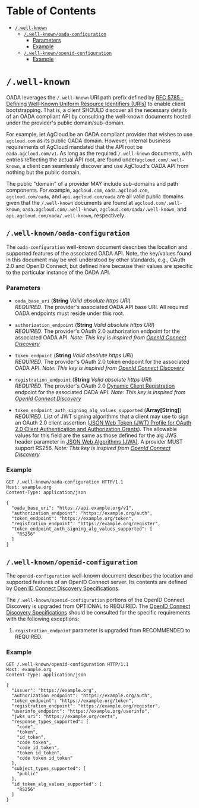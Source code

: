 # Table of Contents

- [`/.well-known`](#well-known)
  - [`/.well-known/oada-configuration`](#well-knownoada-configuration)
    - [Parameters](#parameters)
    - [Example](#example)
  - [`/.well-known/openid-configuration`](#well-knownopenid-configuration)
    - [Example](#example-1)

# `/.well-known`

OADA leverages the `/.well-known` URI path prefix defined by [RFC 5785 -
Defining Well-Known Uniform Resource Identifiers (URIs)][rfc5785] to enable
client bootstrapping. That is, a client SHOULD discover all the necessary
details of an OADA compliant API by consulting the well-known documents hosted
under the provider's public domain/sub-domain.

For example, let AgCloud be an OADA compliant provider that wishes to use
`agcloud.com` as its public OADA domain. However, internal business requirements
of AgCloud mandated that the API root be `oada.agcloud.com/v1`. As long as the
required `/.well-known` documents, with entries reflecting the actual API root,
are found  under`agcloud.com/.well-known`, a client can seamlessly discover and
use AgCloud's OADA API from nothing but the public domain.

The public "domain" of a provider MAY include sub-domains and path components.
For example, `agcloud.com`, `oada.agcloud.com`, `agcloud.com/oada`, and
`api.agcloud.com/oada` are all valid public domains given that the
`/.well-known` documents are found at `agcloud.com/.well-known`,
`oada.agcloud.com/.well-known`, `agcloud.com/oada/.well-known`, and
`api.agcloud.com/oada/.well-known`, respectively.

## `/.well-known/oada-configuration`

The `oada-configuration` well-known document describes the location and
supported features of the associated OADA API. Note, the key/values found in
this document may be well understood by other standards, e.g., OAuth 2.0 and
OpenID Connect, but defined here because their values are specific to the
particular instance of the OADA API.

### Parameters

- `oada_base_uri` (**String** *Valid absolute https URI*)  
  *REQUIRED*. The provider's associated OADA API base URI. All required OADA
  endpoints must reside under this root.

- `authorization_endpoint` (**String** *Valid absolute https URI*)  
  *REQUIRED*. The provider's OAuth 2.0 authorization endpoint for the associated
  OADA API. *Note: This key is inspired from [OpenId Connect
  Discovery][oidc-discovery]*


- `token_endpoint` (**String** *Valid absolute https URI*)  
  *REQUIRED*. The provider's OAuth 2.0 token endpoint for the associated OADA
  API. *Note: This key is inspired from [OpenId Connect
  Discovery][oidc-discovery]*


- `registration_endpoint` (**String** *Valid absolute https URI*)  
  *REQUIRED*. The provider's OAuth 2.0 [Dynamic Client
  Registration][oauth-dyn-reg] endpoint for the associated OADA API.  *Note:
  This key is inspired from [OpenId Connect Discovery][oidc-discovery]*

- `token_endpoint_auth_signing_alg_values_supported` (**Array[String]**)  
  *REQUIRED*. List of JWT signing algorithms that a client may use to sign an
  OAuth 2.0 client assertion ([JSON Web Token (JWT) Profile for OAuth
  2.0 Client Authentication and Authorization Grants][jwt-bearer]). The
  allowable values for this field are the same as those defined for the alg
  JWS header parameter in [JSON Web Algorithms (JWA)][jwa]. A provider MUST
  support RS256. *Note: This key is inspired from [OpenId Connect
  Discovery][oidc-discovery]*

### Example

```http
GET /.well-known/oada-configuration HTTP/1.1
Host: example.org
Content-Type: application/json

{
  "oada_base_uri": "https://api.example.org/v1",
  "authorization_endpoint": "https://example.org/auth",
  "token_endpoint": "https://example.org/token",
  "registration_endpoint": "https://example.org/register",
  "token_endpoint_auth_signing_alg_values_supported": [
    "RS256"
  ]
}
```

## `/.well-known/openid-configuration`

The `openid-configuration` well-known document describes the location and
supported features of an OpenID Connect server. Its contents are defined by
[Open ID Connect Discovery Specifications][oidc-openid-configuration].

The `/.well-known/openid-configuration` portions of the OpenID Connect Discovery
is upgraded from OPTIONAL to REQUIRED. The [OpenID Connect Discovery
Specifications][oidc-openid-configuration] should be consulted for the  specific
requirements with the following exceptions:

1. `registration_endpoint` parameter is upgraded from RECOMMENDED to REQUIRED.

### Example

```http
GET /.well-known/openid-configuration HTTP/1.1
Host: example.org
Content-Type: application/json

{
  "issuer": "https://example.org",
  "authorization_endpoint": "https://example.org/auth",
  "token_endpoint": "https://example.org/token",
  "registration_endpoint": "https://example.org/register",
  "userinfo_endpoint": "https://example.org/userinfo",
  "jwks_uri": "https://example.org/certs",
  "response_types_supported": [
    "code",
    "token",
    "id_token",
    "code token",
    "code id_token",
    "token id_token",
    "code token id_token"
  ],
  "subject_types_supported": [
    "public"
  ],
  "id_token_alg_values_supported": [
    "RS256"
  ]
}
```

[rfc5785]: http://www.ietf.org/rfc/rfc5785.txt
[oidc-openid-configuration]: http://openid.net/specs/openid-connect-discovery-1_0.html#ProviderConfigurationResponse
[oidc-discovery]: http://openid.net/specs/openid-connect-discovery-1_0.html
[jwt-bearer]: https://tools.ietf.org/id/draft-ietf-oauth-jwt-bearer.txt
[jwa]: https://tools.ietf.org/id/draft-ietf-jose-json-web-algorithms.txt
[jwks]: https://tools.ietf.org/id/draft-ietf-jose-json-web-key.txt
[oauth-dyn-reg]: https://tools.ietf.org/id/draft-ietf-oauth-dyn-reg.txt
